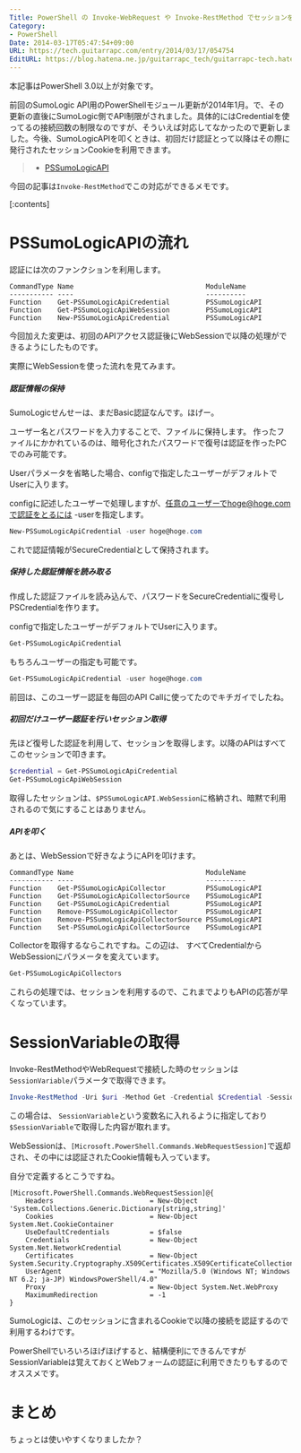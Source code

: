 ```yaml
---
Title: PowerShell の Invoke-WebRequest や Invoke-RestMethod でセッションを利用する
Category:
- PowerShell
Date: 2014-03-17T05:47:54+09:00
URL: https://tech.guitarrapc.com/entry/2014/03/17/054754
EditURL: https://blog.hatena.ne.jp/guitarrapc_tech/guitarrapc-tech.hatenablog.com/atom/entry/12921228815720085529
---
```


本記事はPowerShell 3.0以上が対象です。

前回のSumoLogic API用のPowerShellモジュール更新が2014年1月。で、その更新の直後にSumoLogic側でAPI制限がされました。具体的にはCredentialを使ってるの接続回数の制限なのですが、そういえば対応してなかったので更新しました。今後、SumoLogicAPIを叩くときは、初回だけ認証とって以降はその際に発行されたセッションCookieを利用できます。

> - [PSSumoLogicAPI](http://guitarrapc.github.io/PSSumoLogicAPI/)

今回の記事は`Invoke-RestMethod`でこの対応ができるメモです。

[:contents]

# PSSumoLogicAPIの流れ

認証には次のファンクションを利用します。

```
CommandType Name                                 ModuleName
----------- ----                                 ----------
Function    Get-PSSumoLogicApiCredential         PSSumoLogicAPI
Function    Get-PSSumoLogicApiWebSession         PSSumoLogicAPI
Function    New-PSSumoLogicApiCredential         PSSumoLogicAPI
```

今回加えた変更は、初回のAPIアクセス認証後にWebSessionで以降の処理ができるようにしたものです。

実際にWebSessionを使った流れを見てみます。


##### 認証情報の保持

SumoLogicせんせーは、まだBasic認証なんです。ほげー。

ユーザー名とパスワードを入力することで、ファイルに保持します。
作ったファイルにかかれているのは、暗号化されたパスワードで復号は認証を作ったPCでのみ可能です。

Userパラメータを省略した場合、configで指定したユーザーがデフォルトでUserに入ります。

configに記述したユーザーで処理しますが、任意のユーザーでhoge@hoge.comで認証をとるには -userを指定します。

```ps1
New-PSSumoLogicApiCredential -user hoge@hoge.com
```

これで認証情報がSecureCredentialとして保持されます。

##### 保持した認証情報を読み取る

作成した認証ファイルを読み込んで、パスワードをSecureCredentialに復号しPSCredentialを作ります。

configで指定したユーザーがデフォルトでUserに入ります。

```ps1
Get-PSSumoLogicApiCredential
```

もちろんユーザーの指定も可能です。

```ps1
Get-PSSumoLogicApiCredential -user hoge@hoge.com
```

前回は、このユーザー認証を毎回のAPI Callに使ってたのでキチガイでしたね。

##### 初回だけユーザー認証を行いセッション取得

先ほど復号した認証を利用して、セッションを取得します。以降のAPIはすべてこのセッションで叩きます。

```ps1
$credential = Get-PSSumoLogicApiCredential
Get-PSSumoLogicApiWebSession
```

取得したセッションは、`$PSSumoLogicAPI.WebSession`に格納され、暗黙で利用されるので気にすることはありません。

##### APIを叩く

あとは、WebSessionで好きなようにAPIを叩けます。

```
CommandType Name                                 ModuleName
----------- ----                                 ----------
Function    Get-PSSumoLogicApiCollector          PSSumoLogicAPI
Function    Get-PSSumoLogicApiCollectorSource    PSSumoLogicAPI
Function    Get-PSSumoLogicApiCredential         PSSumoLogicAPI
Function    Remove-PSSumoLogicApiCollector       PSSumoLogicAPI
Function    Remove-PSSumoLogicApiCollectorSource PSSumoLogicAPI
Function    Set-PSSumoLogicApiCollectorSource    PSSumoLogicAPI
```

Collectorを取得するならこれですね。この辺は、 すべてCredentialからWebSessionにパラメータを変えています。

```ps1
Get-PSSumoLogicApiCollectors
```

これらの処理では、セッションを利用するので、これまでよりもAPIの応答が早くなっています。

# SessionVariableの取得

Invoke-RestMethodやWebRequestで接続した時のセッションは`SessionVariable`パラメータで取得できます。

```ps1
Invoke-RestMethod -Uri $uri -Method Get -Credential $Credential -SessionVariable SessionVariable
```

この場合は、 `SessionVariable`という変数名に入れるように指定しており`$SessionVariable`で取得した内容が取れます。

WebSessionは、`[Microsoft.PowerShell.Commands.WebRequestSession]`で返却され、その中には認証されたCookie情報も入っています。

自分で定義するとこうですね。

```
[Microsoft.PowerShell.Commands.WebRequestSession]@{
    Headers                        = New-Object 'System.Collections.Generic.Dictionary[string,string]'
    Cookies                        = New-Object System.Net.CookieContainer
    UseDefaultCredentials          = $false
    Credentials                    = New-Object System.Net.NetworkCredential
    Certificates                   = New-Object System.Security.Cryptography.X509Certificates.X509CertificateCollection
    UserAgent                      = "Mozilla/5.0 (Windows NT; Windows NT 6.2; ja-JP) WindowsPowerShell/4.0"
    Proxy                          = New-Object System.Net.WebProxy
    MaximumRedirection             = -1
}
```

SumoLogicは、このセッションに含まれるCookieで以降の接続を認証するので利用するわけです。

PowerShellでいろいろほげほげすると、結構便利にできるんですがSessionVariableは覚えておくとWebフォームの認証に利用できたりもするのでオススメです。

# まとめ

ちょっとは使いやすくなりましたか？
